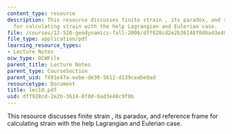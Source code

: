 ```yaml
---
content_type: resource
description: This resource discusses finite strain , its paradox, and reference frame
  for calculating strain with the help Lagrangian and Eulerian case.
file: /courses/12-520-geodynamics-fall-2006/dff928cd2e2b36148f0d6ad3e48c9f8b_lec10.pdf
file_type: application/pdf
learning_resource_types:
- Lecture Notes
ocw_type: OCWFile
parent_title: Lecture Notes
parent_type: CourseSection
parent_uid: f491e47a-eebe-de30-5612-d139ceabe8ad
resourcetype: Document
title: lec10.pdf
uid: dff928cd-2e2b-3614-8f0d-6ad3e48c9f8b
---
```

This resource discusses finite strain , its paradox, and reference frame for calculating strain with the help Lagrangian and Eulerian case.

